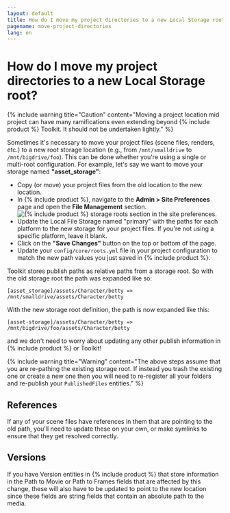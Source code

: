 ```yaml
---
layout: default
title: How do I move my project directories to a new Local Storage root?
pagename: move-project-directories
lang: en
---
```


# How do I move my project directories to a new Local Storage root?

{% include warning title="Caution" content="Moving a project location mid project can have many ramifications even extending beyond {% include product %} Toolkit. It should not be undertaken lightly." %}

Sometimes it's necessary to move your project files (scene files, renders, etc.) to a new root storage location (e.g., from `/mnt/smalldrive` to `/mnt/bigdrive/foo`). This can be done whether you're using a single or multi-root configuration. For example, let's say we want to move your storage named **"asset_storage"**:

- Copy (or move) your project files from the old location to the new location.
- In {% include product %}, navigate to the **Admin > Site Preferences** page and open the **File Management** section.
    ![{% include product %} storage roots section in the site preferences.](./images/shotgun-storage-roots.png)
- Update the Local File Storage named "primary" with the paths for each platform to the new storage for your project files. If you're not using a specific platform, leave it blank.
- Click on the **"Save Changes"** button on the top or bottom of the page.
- Update your `config/core/roots.yml` file in your project configuration to match the new path values you just saved in {% include product %}.

Toolkit stores publish paths as relative paths from a storage root. So with the old storage root the path was expanded like so:

    [asset_storage]/assets/Character/betty => /mnt/smalldrive/assets/Character/betty

With the new storage root definition, the path is now expanded like this:

    [asset-storage]/assets/Character/betty => /mnt/bigdrive/foo/assets/Character/betty

and we don't need to worry about updating any other publish information in {% include product %} or Toolkit! 

{% include warning title="Warning" content="The above steps assume that you are re-pathing the existing storage root. If instead you trash the existing one or create a new one then you will need to re-register all your folders and re-publish your `PublishedFiles` entities." %}

## References

If any of your scene files have references in them that are pointing to the old path, you'll need to update these on your own, or make symlinks to ensure that they get resolved correctly.

## Versions

If you have Version entities in {% include product %} that store information in the Path to Movie or Path to Frames fields that are affected by this change, these will also have to be updated to point to the new location since these fields are string fields that contain an absolute path to the media.